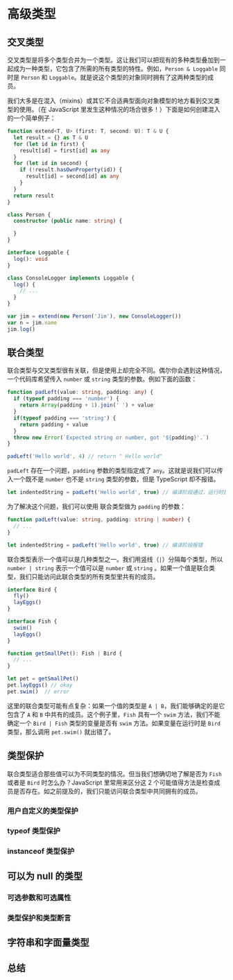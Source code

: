 # 高级类型

## 交叉类型

交叉类型是将多个类型合并为一个类型。这让我们可以把现有的多种类型叠加到一起成为一种类型，它包含了所需的所有类型的特性。例如，`Person & Loggable` 同时是 `Person` 和 `Loggable`。就是说这个类型的对象同时拥有了这两种类型的成员。

我们大多是在混入（mixins）或其它不合适典型面向对象模型的地方看到交叉类型的使用。（在 JavaScript 里发生这种情况的场合很多！）下面是如何创建混入的一个简单例子：

```typescript
function extend<T, U> (first: T, second: U): T & U {
  let result = {} as T & U
  for (let id in first) {
    result[id] = first[id] as any
  }
  for (let id in second) {
    if (!result.hasOwnProperty(id)) {
      result[id] = second[id] as any
    }
  }
  return result
}

class Person {
  constructor (public name: string) {

  }
}

interface Loggable {
  log(): void
}

class ConsoleLogger implements Loggable {
  log() {
    // ...
  }
}

var jim = extend(new Person('Jim'), new ConsoleLogger())
var n = jim.name
jim.log()
```

## 联合类型

联合类型与交叉类型很有关联，但是使用上却完全不同。偶尔你会遇到这种情况，一个代码库希望传入 `number` 或 `string` 类型的参数。例如下面的函数：

```typescript
function padLeft(value: string, padding: any) {
  if (typeof padding === 'number') {
    return Array(padding + 1).join(' ') + value
  }
  if(typeof padding === 'string') {
    return padding + value
  }
  throw new Error(`Expected string or number, got '${padding}'.`)
}

padLeft('Hello world', 4) // return " Hello world"
```

`padLeft` 存在一个问题，`padding` 参数的类型指定成了 `any`。这就是说我们可以传入一个既不是 `number` 也不是 `string` 类型的参数，但是 TypeScript 却不报错。

```typescript
let indentedString = padLeft('Hello world', true) // 编译阶段通过，运行时报错
```

为了解决这个问题，我们可以使用 联合类型做为 `padding` 的参数：

```typescript
function padLeft(value: string, padding: string | number) {
  // ...
}

let indentedString = padLeft('Hello world', true) // 编译阶段报错
```

联合类型表示一个值可以是几种类型之一。我们用竖线（`|`）分隔每个类型，所以 `number | string` 表示一个值可以是 `number` 或 `string` 。如果一个值是联合类型，我们只能访问此联合类型的所有类型里共有的成员。

```typescript
interface Bird {
  fly()
  layEggs()
}

interface Fish {
  swim()
  layEggs()
}

function getSmallPet(): Fish | Bird {
  // ...
}

let pet = getSmallPet()
pet.layEggs() // okay
pet.swim()  // error
```

这里的联合类型可能有点复杂：如果一个值的类型是 `A | B`，我们能够确定的是它包含了 `A` 和 `B` 中共有的成员。这个例子里，`Fish` 具有一个 `swim` 方法，我们不能确定一个 `Bird | Fish` 类型的变量是否有 `swim` 方法。如果变量在运行时是 `Bird` 类型，那么调用 `pet.swim()` 就出错了。

## 类型保护

联合类型适合那些值可以为不同类型的情况。但当我们想确切地了解是否为 `Fish` 或者是 `Bird` 时怎么办？JavaScript 里常用来区分这 2 个可能值得方法是检查成员是否存在。如之前提及的，我们只能访问联合类型中共同拥有的成员。

### 用户自定义的类型保护

### typeof 类型保护

### instanceof 类型保护

## 可以为 null 的类型

### 可选参数和可选属性

### 类型保护和类型断言

## 字符串和字面量类型

## 总结

